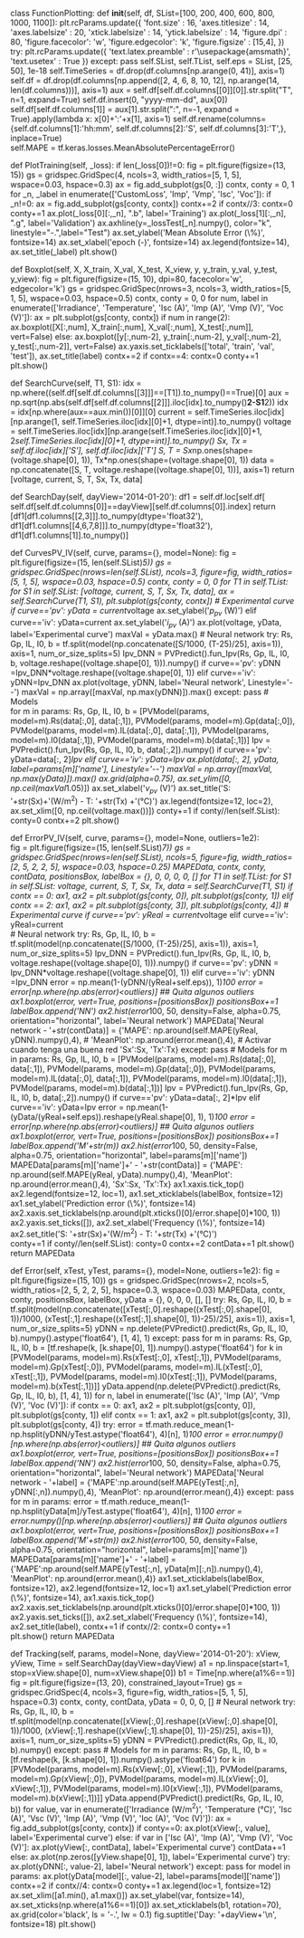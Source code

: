 class FunctionPlotting:
  def __init__(self, df, SList=[100, 200, 400, 600, 800, 1000, 1100]): 
    plt.rcParams.update({
      'font.size'       : 16,
      'axes.titlesize'  : 14, 
      'axes.labelsize'  : 20,
      'xtick.labelsize' : 14,
      'ytick.labelsize' : 14,
      'figure.dpi'      : 80,
      'figure.facecolor': 'w',
      'figure.edgecolor': 'k',
      'figure.figsize'  : [15,4],
      })
    try:
      plt.rcParams.update({
          'text.latex.preamble' : r'\usepackage{amsmath}',
          'text.usetex'     : True
          })
    except:
      pass
    self.SList, self.TList, self.eps = SList, [25, 50], 1e-18
    self.TimeSeries = df.drop(df.columns[np.arange(0, 41)], axis=1)
    self.df  = df.drop(df.columns[np.append([2, 4, 6, 8, 10, 12], np.arange(14, len(df.columns)))], axis=1)
    aux = self.df[self.df.columns[[0]][0]].str.split("T", n=1, expand=True) 
    self.df.insert(0, "yyyy-mm-dd", aux[0])
    self.df[self.df.columns[1]] = aux[1].str.split(":", n=-1, expand = True).apply(lambda x: x[0]+':'+x[1], axis=1)
    self.df.rename(columns={self.df.columns[1]:'hh:mm', 
                            self.df.columns[2]:'S', 
                            self.df.columns[3]:'T',}, inplace=True)    
    self.MAPE = tf.keras.losses.MeanAbsolutePercentageError()
    
  def PlotTraining(self, _loss):
    if len(_loss[0])!=0:
      fig = plt.figure(figsize=(13, 15))
      gs = gridspec.GridSpec(4, ncols=3, width_ratios=[5, 1, 5], wspace=0.03, hspace=0.3)
      ax = fig.add_subplot(gs[0, :])
      contx, conty = 0, 1
      for _n, _label  in enumerate(['CustomLoss', 'Imp', 'Vmp', 'Isc', 'Voc']):
        if _n!=0:
          ax = fig.add_subplot(gs[conty, contx])
          contx+=2
          if contx//3: 
            contx=0
            conty+=1
        ax.plot(_loss[0][:,_n], ".b", label='Training')
        ax.plot(_loss[1][:,_n], ".g", label='Validation')
        ax.axhline(y=_lossTest[_n].numpy(), color="k", linestyle="-.",label="Test")
        ax.set_ylabel('Mean Absolute Error (\\%)', fontsize=14)
        ax.set_xlabel('epoch (-)', fontsize=14)
        ax.legend(fontsize=14), ax.set_title(_label)
      plt.show() 

  def Boxplot(self, X, X_train, X_val, X_test, X_view, y, y_train, y_val, y_test, y_view):
    fig = plt.figure(figsize=(15, 10), dpi=80, facecolor='w', edgecolor='k')
    gs  = gridspec.GridSpec(nrows=3, ncols=3, width_ratios=[5, 1, 5], wspace=0.03, hspace=0.5)
    contx, conty = 0, 0
    for num, label in enumerate(['Irradiance', 'Temperature', 'Isc (A)', 'Imp (A)', 'Vmp (V)', 'Voc (V)']):
      ax = plt.subplot(gs[conty, contx])
      if num in range(2):
        ax.boxplot([X[:,num], X_train[:,num], X_val[:,num], X_test[:,num]], vert=False)
      else:
        ax.boxplot([y[:,num-2], y_train[:,num-2], y_val[:,num-2], y_test[:,num-2]], vert=False)
      ax.yaxis.set_ticklabels(['total', 'train', 'val', 'test']), ax.set_title(label)
      contx+=2
      if contx==4:
        contx=0
        conty+=1
    plt.show() 

  def SearchCurve(self, T1, S1):
    idx = np.where((self.df[self.df.columns[[3]]]==[T1]).to_numpy()==True)[0]
    aux = np.sqrt(np.abs(self.df[self.df.columns[[2]]].iloc[idx].to_numpy()**2-S1**2))
    idx = idx[np.where(aux==aux.min())[0]][0]
    current = self.TimeSeries.iloc[idx][np.arange(1, self.TimeSeries.iloc[idx][0]+1, dtype=int)].to_numpy()
    voltage = self.TimeSeries.iloc[idx][np.arange(self.TimeSeries.iloc[idx][0]+1, 2*self.TimeSeries.iloc[idx][0]+1, dtype=int)].to_numpy()
    Sx, Tx = self.df.iloc[idx]['S'], self.df.iloc[idx]['T']
    S, T = Sx*np.ones(shape=(voltage.shape[0], 1)), Tx*np.ones(shape=(voltage.shape[0], 1))
    data = np.concatenate([S, T, voltage.reshape((voltage.shape[0], 1))], axis=1)
    return [voltage, current, S, T, Sx, Tx, data]

  
  def SearchDay(self, dayView='2014-01-20'):
    df1 = self.df.loc[self.df[ self.df[self.df.columns[0]]==dayView][self.df.columns[0]].index]
    return [df1[df1.columns[[2,3]]].to_numpy(dtype='float32'), 
            df1[df1.columns[[4,6,7,8]]].to_numpy(dtype='float32'), 
            df1[df1.columns[1]].to_numpy()]

  def CurvesPV_IV(self, curve, params={}, model=None):
    fig = plt.figure(figsize=(15, len(self.SList)*5))
    gs  = gridspec.GridSpec(nrows=len(self.SList), ncols=3, figure=fig, width_ratios=[5, 1, 5], wspace=0.03, hspace=0.5)
    contx, conty = 0, 0
    for T1 in self.TList:
      for S1 in self.SList:
        [voltage, current, S, T, Sx, Tx, data], ax = self.SearchCurve(T1, S1), plt.subplot(gs[conty, contx])
        # Experimental curve
        if curve=='pv':
          yData = current*voltage
          ax.set_ylabel('$p_{pv}$ (W)')
        elif curve=='iv':
          yData=current
          ax.set_ylabel('$i_{pv}$ (A)')
        ax.plot(voltage, yData, label='Experimental curve')
        maxVal = yData.max()
        # Neural network
        try:
          Rs, Gp, IL, I0, b  = tf.split(model(np.concatenate([S/1000, (T-25)/25], axis=1)), axis=1, num_or_size_splits=5)
          Ipv_DNN = PVPredict().fun_Ipv(Rs, Gp, IL, I0, b, voltage.reshape((voltage.shape[0], 1))).numpy() 
          if curve=='pv':
            yDNN =Ipv_DNN*voltage.reshape((voltage.shape[0], 1))
          elif curve=='iv':
            yDNN=Ipv_DNN
          ax.plot(voltage, yDNN, label='Neural network', Linestyle='--')
          maxVal = np.array([maxVal, np.max(yDNN)]).max()
        except:
          pass
        # Models      
        for m in params:
          Rs, Gp, IL, I0, b = [PVModel(params, model=m).Rs(data[:,0], data[:,1]), 
                               PVModel(params, model=m).Gp(data[:,0]), 
                               PVModel(params, model=m).IL(data[:,0], data[:,1]), 
                               PVModel(params, model=m).I0(data[:,1]), 
                               PVModel(params, model=m).b(data[:,1])]
          Ipv = PVPredict().fun_Ipv(Rs, Gp, IL, I0, b, data[:,2]).numpy()
          if curve=='pv': 
            yData=data[:, 2]*Ipv
          elif curve=='iv':
            yData=Ipv
          ax.plot(data[:, 2], yData, label=params[m]['name'], Linestyle='--')
          maxVal = np.array([maxVal, np.max(yData)]).max()
        ax.grid(alpha=0.75), ax.set_ylim([0, np.ceil(maxVal*1.05)])
        ax.set_xlabel('$v_{pv}$ (V)')
        ax.set_title('S: '+str(Sx)+'(W/m$^2$) - T: '+str(Tx) +'(°C)')
        ax.legend(fontsize=12, loc=2), ax.set_xlim([0, np.ceil(voltage.max())])
        conty+=1
        if conty//len(self.SList):
          conty=0
          contx+=2
    plt.show()

  def ErrorPV_IV(self, curve, params={}, model=None, outliers=1e2):  
    fig = plt.figure(figsize=(15, len(self.SList)*7))
    gs  = gridspec.GridSpec(nrows=len(self.SList), ncols=5, figure=fig, width_ratios=[2, 5, 2, 2, 5], wspace=0.03, hspace=0.25)
    MAPEData, contx, conty, contData, positionsBox, labelBox = {}, 0, 0, 0, 0, []
    for T1 in self.TList:
      for S1 in self.SList:
        voltage, current, S, T, Sx, Tx, data = self.SearchCurve(T1, S1)
        if contx == 0:
          ax1, ax2 = plt.subplot(gs[conty, 0]), plt.subplot(gs[conty, 1])
        elif contx == 2:
          ax1, ax2 = plt.subplot(gs[conty, 3]), plt.subplot(gs[conty, 4])
        # Experimental curve
        if curve=='pv':
          yReal = current*voltage
        elif curve=='iv':
          yReal=current       
        # Neural network
        try:
          Rs, Gp, IL, I0, b  = tf.split(model(np.concatenate([S/1000, (T-25)/25], axis=1)), axis=1, num_or_size_splits=5)
          Ipv_DNN = PVPredict().fun_Ipv(Rs, Gp, IL, I0, b, voltage.reshape((voltage.shape[0], 1))).numpy() 
          if curve=='pv':
            yDNN = Ipv_DNN*voltage.reshape((voltage.shape[0], 1))
          elif curve=='iv':
            yDNN =Ipv_DNN
          error = np.mean(1-(yDNN/(yReal+self.eps)), 1)*100
          error = error[np.where(np.abs(error)<outliers)] ## Quita algunos outliers 
          ax1.boxplot(error, vert=True, positions=[positionsBox])
          positionsBox+=1
          labelBox.append('NN')
          ax2.hist(error*100, 50, density=False, alpha=0.75, orientation="horizontal", label='Neural network')
          MAPEData['Neural network - '+str(contData)] = {'MAPE': np.around(self.MAPE(yReal, yDNN).numpy(),4), 
                                                        #  'MeanPlot': np.around(error.mean(),4), # Activar cuando tenga una buena red
                                                         'Sx':Sx, 'Tx':Tx}
        except:
          pass
        # Models
        for m in params:
          Rs, Gp, IL, I0, b = [PVModel(params, model=m).Rs(data[:,0], data[:,1]), 
                               PVModel(params, model=m).Gp(data[:,0]), 
                               PVModel(params, model=m).IL(data[:,0], data[:,1]), 
                               PVModel(params, model=m).I0(data[:,1]), 
                               PVModel(params, model=m).b(data[:,1])]
          Ipv = PVPredict().fun_Ipv(Rs, Gp, IL, I0, b, data[:,2]).numpy()
          if curve=='pv': 
            yData=data[:, 2]*Ipv
          elif curve=='iv':
            yData=Ipv
          error = np.mean(1-(yData/(yReal+self.eps)).reshape(yReal.shape[0], 1), 1)*100
          error = error[np.where(np.abs(error)<outliers)] ## Quita algunos outliers 
          ax1.boxplot(error, vert=True, positions=[positionsBox])
          positionsBox+=1
          labelBox.append('M'+str(m))
          ax2.hist(error*100, 50, density=False, alpha=0.75, orientation="horizontal", label=params[m]['name'])
          MAPEData[params[m]['name']+' - '+str(contData)] = {'MAPE': np.around(self.MAPE(yReal, yData).numpy(),4),
                                                             'MeanPlot': np.around(error.mean(),4),
                                                             'Sx':Sx, 'Tx':Tx}
        ax1.xaxis.tick_top()
        ax2.legend(fontsize=12, loc=1), ax1.set_xticklabels(labelBox, fontsize=12)
        ax1.set_ylabel('Prediction error (\\%)', fontsize=14)
        ax2.xaxis.set_ticklabels(np.around(plt.xticks()[0]/error.shape[0]*100, 1))
        ax2.yaxis.set_ticks([]), ax2.set_xlabel('Frequency (\\%)', fontsize=14)
        ax2.set_title('S: '+str(Sx)+'(W/m$^2$) - T: '+str(Tx) +'(°C)')        
        conty+=1
        if conty//len(self.SList):
          conty=0
          contx+=2
        contData+=1
    plt.show()
    return MAPEData

  def Error(self, xTest, yTest, params={}, model=None, outliers=1e2):
    fig  = plt.figure(figsize=(15, 10))
    gs  = gridspec.GridSpec(nrows=2, ncols=5, width_ratios=[2, 5, 2, 2, 5], hspace=0.3, wspace=0.03)
    MAPEData, contx, conty, positionsBox, labelBox, yData = {}, 0, 0, 0, [], []
    try: 
      Rs, Gp, IL, I0, b  = tf.split(model(np.concatenate([xTest[:,0].reshape((xTest[:,0].shape[0], 1))/1000, (xTest[:,1].reshape((xTest[:,1].shape[0], 1))-25)/25], axis=1)), axis=1, num_or_size_splits=5)
      yDNN = np.delete(PVPredict().predict(Rs, Gp, IL, I0, b).numpy().astype('float64'), [1, 4], 1)
    except:
      pass
    for m in params:
      Rs, Gp, IL, I0, b = [tf.reshape(k, [k.shape[0], 1]).numpy().astype('float64')  for k in [PVModel(params, model=m).Rs(xTest[:,0], xTest[:,1]), 
                                                                                               PVModel(params, model=m).Gp(xTest[:,0]), 
                                                                                               PVModel(params, model=m).IL(xTest[:,0], xTest[:,1]), 
                                                                                               PVModel(params, model=m).I0(xTest[:,1]), 
                                                                                               PVModel(params, model=m).b(xTest[:,1])]]
      yData.append(np.delete(PVPredict().predict(Rs, Gp, IL, I0, b), [1, 4], 1))
    for n, label in enumerate(['Isc (A)', 'Imp (A)', 'Vmp (V)', 'Voc (V)']):
      if contx == 0:
        ax1, ax2 = plt.subplot(gs[conty, 0]), plt.subplot(gs[conty, 1])
      elif contx == 1:
        ax1, ax2 = plt.subplot(gs[conty, 3]), plt.subplot(gs[conty, 4])
      try: 
        error = tf.math.reduce_mean(1-np.hsplit(yDNN/yTest.astype('float64'), 4)[n], 1)*100
        error = error.numpy()[np.where(np.abs(error)<outliers)] ## Quita algunos outliers 
        ax1.boxplot(error, vert=True, positions=[positionsBox])
        positionsBox+=1
        labelBox.append('NN')
        ax2.hist(error*100, 50, density=False, alpha=0.75, orientation="horizontal", label='Neural network')
        MAPEData['Neural network - '+label] = {'MAPE':np.around(self.MAPE(yTest[:,n], yDNN[:,n]).numpy(),4),
                                               'MeanPlot': np.around(error.mean(),4)}
      except:
        pass
      for m in params:
        error = tf.math.reduce_mean(1-np.hsplit(yData[m]/yTest.astype('float64'), 4)[n], 1)*100
        error = error.numpy()[np.where(np.abs(error)<outliers)] ## Quita algunos outliers 
        ax1.boxplot(error, vert=True, positions=[positionsBox])
        positionsBox+=1
        labelBox.append('M'+str(m))
        ax2.hist(error*100, 50, density=False, alpha=0.75, orientation="horizontal", label=params[m]['name'])
        MAPEData[params[m]['name']+' - '+label] = {'MAPE':np.around(self.MAPE(yTest[:,n], yData[m][:,n]).numpy(),4),
                                                       'MeanPlot': np.around(error.mean(),4)}
      ax1.set_xticklabels(labelBox, fontsize=12), ax2.legend(fontsize=12, loc=1)
      ax1.set_ylabel('Prediction error (\\%)', fontsize=14), ax1.xaxis.tick_top()
      ax2.xaxis.set_ticklabels(np.around(plt.xticks()[0]/error.shape[0]*100, 1))
      ax2.yaxis.set_ticks([]), ax2.set_xlabel('Frequency (\\%)', fontsize=14), 
      ax2.set_title(label), 
      contx+=1
      if contx//2:
        contx=0
        conty+=1    
    plt.show()
    return MAPEData

  def Tracking(self, params, model=None, dayView='2014-01-20'):
    xView, yView, Time = self.SearchDay(dayView=dayView)
    a1 = np.linspace(start=1, stop=xView.shape[0], num=xView.shape[0])
    b1 = Time[np.where(a1%6==1)]
    fig = plt.figure(figsize=(13, 20),  constrained_layout=True)
    gs  = gridspec.GridSpec(4, ncols=3, figure=fig, width_ratios=[5, 1, 5], hspace=0.3)
    contx, conty, contData, yData = 0, 0, 0, []
    # Neural network
    try:       
      Rs, Gp, IL, I0, b  = tf.split(model(np.concatenate([xView[:,0].reshape((xView[:,0].shape[0], 1))/1000, (xView[:,1].reshape((xView[:,1].shape[0], 1))-25)/25], axis=1)), axis=1, num_or_size_splits=5)
      yDNN = PVPredict().predict(Rs, Gp, IL, I0, b).numpy()
    except:
      pass
    # Models
    for m in params:
      Rs, Gp, IL, I0, b = [tf.reshape(k, [k.shape[0], 1]).numpy().astype('float64')  for k in [PVModel(params, model=m).Rs(xView[:,0], xView[:,1]), 
                                                                                               PVModel(params, model=m).Gp(xView[:,0]), 
                                                                                               PVModel(params, model=m).IL(xView[:,0], xView[:,1]), 
                                                                                               PVModel(params, model=m).I0(xView[:,1]), 
                                                                                               PVModel(params, model=m).b(xView[:,1])]]
      yData.append(PVPredict().predict(Rs, Gp, IL, I0, b))
    for value, var in enumerate(['Irradiance (W/m$^2$)', 'Temperature (°C)', 'Isc (A)', 
                                 'Vsc (V)', 'Imp (A)', 'Vmp (V)', 'Ioc (A)', 'Voc (V)']):
      ax = fig.add_subplot(gs[conty, contx])
      if conty==0:
        ax.plot(xView[:, value], label='Experimental curve')
      else:
        if var in ['Isc (A)', 'Imp (A)', 'Vmp (V)', 'Voc (V)']:
          ax.plot(yView[:, contData], label='Experimental curve')
          contData+=1
        else:
           ax.plot(np.zeros([yView.shape[0], 1]), label='Experimental curve')
        try: 
          ax.plot(yDNN[:, value-2], label='Neural network')
        except:
          pass
        for model in params:
          ax.plot(yData[model][:, value-2], label=params[model]['name'])
      contx+=2
      if contx//4:
        contx=0
        conty+=1 
      ax.legend(loc=1, fontsize=12)
      ax.set_xlim([a1.min(), a1.max()])
      ax.set_ylabel(var, fontsize=14), ax.set_xticks(np.where(a1%6==1)[0])
      ax.set_xticklabels(b1, rotation=70), ax.grid(color='black', ls = '-.', lw = 0.1)
    fig.suptitle('Day: '+dayView+'\n', fontsize=18)
    plt.show()
